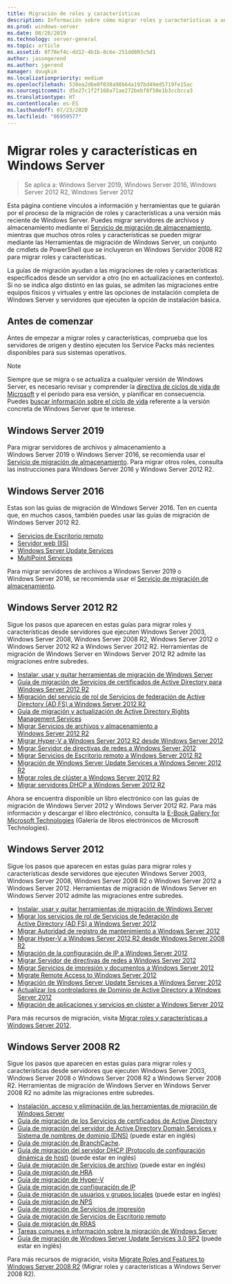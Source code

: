 ```yaml
---
title: Migración de roles y características
description: Información sobre cómo migrar roles y características a una versión más reciente de Windows Server.
ms.prod: windows-server
ms.date: 08/28/2019
ms.technology: server-general
ms.topic: article
ms.assetid: 0f78ef4c-dd12-4b1b-8c6e-251dd803c5d1
author: jasongerend
ms.author: jgerend
manager: dougkim
ms.localizationpriority: medium
ms.openlocfilehash: 538ea2d6e0f038a98b64a197bd49ed5719fe15ac
ms.sourcegitcommit: d5e27c1f2f168a71ae272bebf8f50e1b3ccbcca3
ms.translationtype: HT
ms.contentlocale: es-ES
ms.lasthandoff: 07/23/2020
ms.locfileid: "86959577"
---
```

# <a name="migrating-roles-and-features-in-windows-server"></a>Migrar roles y características en Windows Server

> Se aplica a: Windows Server 2019, Windows Server 2016, Windows Server 2012 R2, Windows Server 2012

Esta página contiene vínculos a información y herramientas que te guiarán por el proceso de la migración de roles y características a una versión más reciente de Windows Server. Puedes migrar servidores de archivos y almacenamiento mediante el [Servicio de migración de almacenamiento](../storage/storage-migration-service/overview.md), mientras que muchos otros roles y características se pueden migrar mediante las Herramientas de migración de Windows Server, un conjunto de cmdlets de PowerShell que se incluyeron en Windows Servidor 2008 R2 para migrar roles y características.

La guías de migración ayudan a las migraciones de roles y características especificados desde un servidor a otro (no en actualizaciones en contexto). Si no se indica algo distinto en las guías, se admiten las migraciones entre equipos físicos y virtuales y entre las opciones de instalación completa de Windows Server y servidores que ejecuten la opción de instalación básica.

## <a name="before-you-begin"></a>Antes de comenzar

Antes de empezar a migrar roles y características, comprueba que los servidores de origen y destino ejecuten los Service Packs más recientes disponibles para sus sistemas operativos. 

> [!NOTE]
> Siempre que se migra o se actualiza a cualquier versión de Windows Server, es necesario revisar y comprender la [directiva de ciclos de vida de Microsoft](https://support.microsoft.com/lifecycle) y el período para esa versión, y planificar en consecuencia. Puedes [buscar información sobre el ciclo de vida](https://support.microsoft.com/lifecycle) referente a la versión concreta de Windows Server que te interese.

## <a name="windows-server-2019"></a>Windows Server 2019

Para migrar servidores de archivos y almacenamiento a Windows Server 2019 o Windows Server 2016, se recomienda usar el [Servicio de migración de almacenamiento](../storage/storage-migration-service/overview.md). Para migrar otros roles, consulta las instrucciones para Windows Server 2016 y Windows Server 2012 R2.

## <a name="windows-server-2016"></a>Windows Server 2016

Estas son las guías de migración de Windows Server 2016. Ten en cuenta que, en muchos casos, también puedes usar las guías de migración de Windows Server 2012 R2.

- [Servicios de Escritorio remoto](../remote/remote-desktop-services/migrate-rds-role-services.md)
- [Servidor web (IIS)](https://www.iis.net/downloads/microsoft/web-deploy)
- [Windows Server Update Services](/previous-versions/windows/it-pro/windows-server-2012-R2-and-2012/hh852339(v=ws.11))
- [MultiPoint Services](../remote/multipoint-services/multipoint-services-migrate.md)

Para migrar servidores de archivos a Windows Server 2019 o Windows Server 2016, se recomienda usar el [Servicio de migración de almacenamiento](../storage/storage-migration-service/overview.md).

## <a name="windows-server-2012-r2"></a>Windows Server 2012 R2

Sigue los pasos que aparecen en estas guías para migrar roles y características desde servidores que ejecuten Windows Server 2003, Windows Server 2008, Windows Server 2008 R2, Windows Server 2012 o Windows Server 2012 R2 a Windows Server 2012 R2. Herramientas de migración de Windows Server en Windows Server 2012 R2 admite las migraciones entre subredes.

- [Instalar, usar y quitar herramientas de migración de Windows Server](/previous-versions/windows/it-pro/windows-server-2012-R2-and-2012/jj134202(v=ws.11))
- [Guía de migración de Servicios de certificados de Active Directory para Windows Server 2012 R2](/previous-versions/windows/it-pro/windows-server-2012-R2-and-2012/dn486797(v=ws.11))
- [Migración del servicio de rol de Servicios de federación de Active Directory (AD FS) a Windows Server 2012 R2](/previous-versions/windows/it-pro/windows-server-2012-R2-and-2012/dn486815(v=ws.11))
- [Guía de migración y actualización de Active Directory Rights Management Services](/previous-versions/windows/it-pro/windows-server-2008-R2-and-2008/cc754277(v=ws.10))
- [Migrar Servicios de archivos y almacenamiento a Windows Server 2012 R2](/previous-versions/windows/it-pro/windows-server-2012-R2-and-2012/dn479292(v=ws.11))
- [Migrar Hyper-V a Windows Server 2012 R2 desde Windows Server 2012](/previous-versions/windows/it-pro/windows-server-2012-R2-and-2012/dn486799(v=ws.11))
- [Migrar Servidor de directivas de redes a Windows Server 2012](/previous-versions/windows/it-pro/windows-server-2012-R2-and-2012/hh831652(v=ws.11))
- [Migrar Servicios de Escritorio remoto a Windows Server 2012 R2](/previous-versions/windows/it-pro/windows-server-2012-R2-and-2012/dn479239(v=ws.11))
- [Migración de Windows Server Update Services a Windows Server 2012 R2](/previous-versions/windows/it-pro/windows-server-2012-R2-and-2012/hh852339(v=ws.11))
- [Migrar roles de clúster a Windows Server 2012 R2](/previous-versions/windows/it-pro/windows-server-2012-R2-and-2012/dn530779(v=ws.11))
- [Migrar servidores DHCP a Windows Server 2012 R2](/previous-versions/windows/it-pro/windows-server-2012-R2-and-2012/dn495425(v=ws.11))

Ahora se encuentra disponible un libro electrónico con las guías de migración de Windows Server 2012 y Windows Server 2012 R2. Para más información y descargar el libro electrónico, consulta la [E-Book Gallery for Microsoft Technologies](https://social.technet.microsoft.com/wiki/contents/articles/11608.e-book-gallery-for-microsoft-technologies.aspx#MigrateRoles) (Galería de libros electrónicos de Microsoft Technologies).

## <a name="windows-server-2012"></a>Windows Server 2012

Sigue los pasos que aparecen en estas guías para migrar roles y características desde servidores que ejecuten Windows Server 2003, Windows Server 2008, Windows Server 2008 R2 o Windows Server 2012 a Windows Server 2012. Herramientas de migración de Windows Server en Windows Server 2012 admite las migraciones entre subredes.

- [Instalar, usar y quitar herramientas de migración de Windows Server](/previous-versions/windows/it-pro/windows-server-2012-R2-and-2012/jj134202(v=ws.11))
- [Migrar los servicios de rol de Servicios de federación de Active Directory (AD FS) a Windows Server 2012](../identity/ad-fs/deployment/migrate-ad-fs-role-services-to-windows-server-2012.md)
- [Migrar Autoridad de registro de mantenimiento a Windows Server 2012](/previous-versions/windows/it-pro/windows-server-2012-R2-and-2012/hh831513(v=ws.11))
- [Migrar Hyper-V a Windows Server 2012 R2 desde Windows Server 2008 R2](/previous-versions/windows/it-pro/windows-server-2012-R2-and-2012/jj574113(v=ws.11))
- [Migración de la configuración de IP a Windows Server 2012](/previous-versions/windows/it-pro/windows-server-2012-R2-and-2012/jj574133(v=ws.11))
- [Migrar Servidor de directivas de redes a Windows Server 2012](/previous-versions/windows/it-pro/windows-server-2012-R2-and-2012/hh831652(v=ws.11))
- [Migrar Servicios de impresión y documentos a Windows Server 2012](/previous-versions/windows/it-pro/windows-server-2012-R2-and-2012/jj134150(v=ws.11))
- [Migrate Remote Access to Windows Server 2012](/previous-versions/windows/it-pro/windows-server-2012-R2-and-2012/hh831423(v=ws.11))
- [Migración de Windows Server Update Services a Windows Server 2012](/previous-versions/windows/it-pro/windows-server-2012-R2-and-2012/hh852339(v=ws.11))
- [Actualizar los controladores de Dominio de Active Directory a Windows Server 2012](../identity/ad-ds/deploy/upgrade-domain-controllers-to-windows-server-2012-r2-and-windows-server-2012.md)
- [Migración de aplicaciones y servicios en clúster a Windows Server 2012](/previous-versions/windows/it-pro/windows-server-2012-R2-and-2012/dn486790(v=ws.11))
 

Para más recursos de migración, visita [Migrar roles y características a Windows Server 2012](/previous-versions/windows/it-pro/windows-server-2012-R2-and-2012/jj134039(v=ws.11)).

## <a name="windows-server-2008-r2"></a>Windows Server 2008 R2

Sigue los pasos que aparecen en estas guías para migrar roles y características desde servidores que ejecuten Windows Server 2003, Windows Server 2008 o Windows Server 2008 R2 a Windows Server 2008 R2. Herramientas de migración de Windows Server en Windows Server 2008 R2 no admite las migraciones entre subredes.

- [Instalación, acceso y eliminación de las herramientas de migración de Windows Server](/previous-versions/windows/it-pro/windows-server-2008-R2-and-2008/dd379545(v=ws.10))
- [Guía de migración de los Servicios de certificados de Active Directory](/previous-versions/windows/it-pro/windows-server-2008-R2-and-2008/ee126170(v=ws.10))
- [Guía de migración del servidor de Active Directory Domain Services y Sistema de nombres de dominio (DNS)](/previous-versions/windows/it-pro/windows-server-2008-R2-and-2008/dd379558(v=ws.10)) (puede estar en inglés)
- [Guía de migración de BranchCache](/previous-versions/windows/it-pro/windows-server-2008-R2-and-2008/dd548365(v=ws.10)).
- [Guía de migración del servidor DHCP (Protocolo de configuración dinámica de host)](/previous-versions/windows/it-pro/windows-server-2008-R2-and-2008/dd379535(v=ws.10)) (puede estar en inglés)
- [Guía de migración de Servicios de archivo](/previous-versions/windows/it-pro/windows-server-2008-R2-and-2008/dd379487(v=ws.10)) (puede estar en inglés)
- [Guía de migración de HRA](/previous-versions/windows/it-pro/windows-server-2008-R2-and-2008/ee791829(v=ws.10))
- [Guía de migración de Hyper-V](/previous-versions/windows/it-pro/windows-server-2008-R2-and-2008/ee849855(v=ws.10))
- [Guía de migración de configuración de IP](/previous-versions/windows/it-pro/windows-server-2008-R2-and-2008/dd379537(v=ws.10))
- [Guía de migración de usuarios y grupos locales](/previous-versions/windows/it-pro/windows-server-2008-R2-and-2008/dd379531(v=ws.10)) (puede estar en inglés)
- [Guía de migración de NPS](/previous-versions/windows/it-pro/windows-server-2008-R2-and-2008/ee791849(v=ws.10))
- [Guía de migración de Servicios de impresión](/previous-versions/windows/it-pro/windows-server-2008-R2-and-2008/dd379488(v=ws.10))
- [Guía de migración de Servicios de Escritorio remoto](/previous-versions/windows/it-pro/windows-server-2008-R2-and-2008/ff849223(v=ws.10))
- [Guía de migración de RRAS](/previous-versions/windows/it-pro/windows-server-2008-R2-and-2008/ee822825(v=ws.10))
- [Tareas comunes e información sobre la migración de Windows Server](/previous-versions/windows/it-pro/windows-server-2008-R2-and-2008/ff400258(v=ws.10))
- [Guía de migración de Windows Server Update Services 3.0 SP2](/previous-versions/windows/it-pro/windows-server-2008-R2-and-2008/ee822826(v=ws.10)) (puede estar en inglés)
 
Para más recursos de migración, visita [Migrate Roles and Features to Windows Server 2008 R2](/previous-versions/windows/it-pro/windows-server-2008-R2-and-2008/dd365353(v=ws.10)) (Migrar roles y características a Windows Server 2008 R2).
